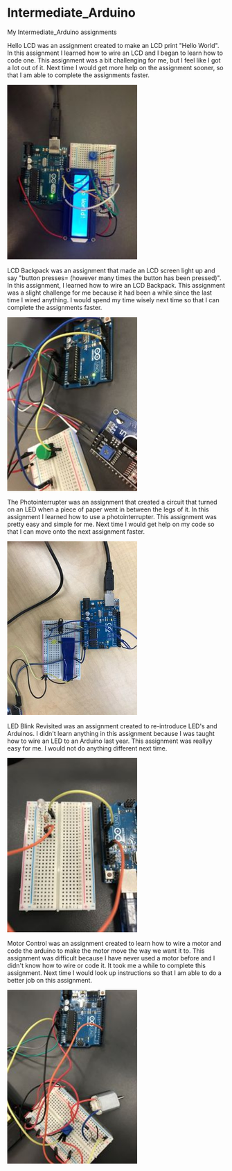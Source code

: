 # Intermediate_Arduino
My Intermediate_Arduino assignments

Hello LCD was an assignment created to make an LCD print "Hello World". In this assignment I learned how to wire an LCD and I began to learn how to code one. This assignment was a bit challenging for me, but I feel like I got a lot out of it. Next time I would get more help on the assignment sooner, so that I am able to complete the assignments faster.

<img src="Hello%20LCD/Hello%20LCD.jpg" width="300">


LCD Backpack was an assignment that made an LCD screen light up and say "button presses= (however many times the button has been pressed)". In this assignment, I learned how to wire an LCD Backpack. This assignment was a slight challenge for me because it had been a while since the last time I wired anything. I would spend my time wisely next time so that I can complete the assignments faster. 

<img src="Hello%20LCD/LCD%20Backpack.jpg" width="300"> 

The Photointerrupter was an assignment that created a circuit that turned on an LED when a piece of paper went in between the legs of it. In this assignment I learned how to use a photointerrupter. This assignment was pretty easy and simple for me. Next time I would get help on my code so that I can move onto the next assignment faster.

<img src="Photointerrupters/Photointerrupter.jfif" width="300"> 

LED Blink Revisited was an assignment created to re-introduce LED's and Arduinos. I didn't learn anything in this assignment because I was taught how to wire an LED to an Arduino last year. This assignment was reallyy easy for me. I would not do anything different next time. 

<img src="led_blink_revisited/LED%20Blink%20Revisited.jpg" width="300"> 

Motor Control was an assignment created to learn how to wire a motor and code the arduino to make the motor move the way we want it to. This assignment was difficult because I have never used a motor before and I didn't know how to wire or code it. It took me a while to complete this assignment. Next time I would look up instructions so that I am able to do a better job on this assignment. 

<img src="Motor%20Control/Motor%20Control.jpg" width="300"> 
